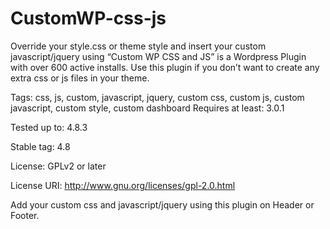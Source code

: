 # CustomWP-css-js
Override your style.css or theme style and insert your custom javascript/jquery using “Custom WP CSS and JS” is a Wordpress Plugin with over 600 active installs. Use this plugin if you don’t want to create any extra css or js files in your theme.

Tags: css, js, custom, javascript, jquery, custom css, custom js, custom javascript, custom style, custom dashboard
Requires at least: 3.0.1

Tested up to: 4.8.3

Stable tag: 4.8

License: GPLv2 or later

License URI: http://www.gnu.org/licenses/gpl-2.0.html


Add your custom css and javascript/jquery using this plugin on Header or Footer.


